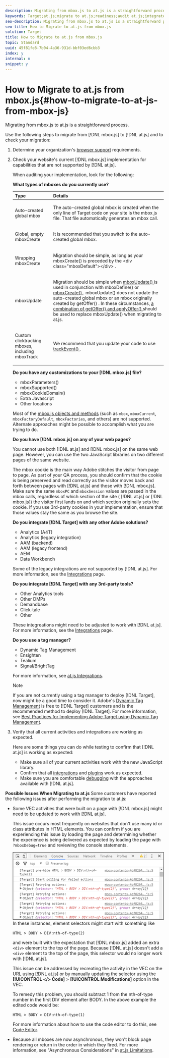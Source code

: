 ```yaml
---
description: Migrating from mbox.js to at.js is a straightforward process.
keywords: Target;at.js;migrate to at.js;readiness;audit at.js;integrate at.js
seo-description: Migrating from mbox.js to at.js is a straightforward process.
seo-title: How to Migrate to at.js from mbox.js
solution: Target
title: How to Migrate to at.js from mbox.js
topic: Standard
uuid: 45f81fe8-7b04-4a36-931d-bbf03ed6cbb3
index: y
internal: n
snippet: y
---
```


# How to Migrate to at.js from mbox.js{#how-to-migrate-to-at-js-from-mbox-js}

Migrating from mbox.js to at.js is a straightforward process.

Use the following steps to migrate from [!DNL mbox.js] to [!DNL at.js] and to check your migration: 

1. Determine your organization's [browser support](../../../../c-implementing-target/c-considerations-before-you-implement-target/r-supported-browsers.md#reference_01B4BF99E7D545A7998773202A2F6100) requirements.
1. Check your website's current [!DNL mbox.js] implementation for capabilities that are not supported by [!DNL at.js].

   When auditing your implementation, look for the following:

   **What types of mboxes do you currently use?**

   <table id="table_B728D875E392457CB304D82CA85348BA"> 
   <thead> 
   <tr> 
      <th colname="col1" class="entry"> Type </th> 
      <th colname="col2" class="entry"> Details </th> 
   </tr> 
   </thead>
   <tbody> 
   <tr> 
      <td colname="col1"> <p>Auto-created global mbox </p> </td> 
      <td colname="col2"> <p> The auto-created global mbox is created when the only line of <span class="keyword"> Target </span> code on your site is the <span class="filepath"> mbox.js </span> file. That file automatically generates an mbox call. </p> </td> 
   </tr> 
   <tr> 
      <td colname="col1"> <p>Global, empty <span class="codeph"> mboxCreate </span> </p> </td> 
      <td colname="col2"> <p>It is recommended that you switch to the auto-created global mbox. </p> </td> 
   </tr> 
   <tr> 
      <td colname="col1"> <p>Wrapping <span class="codeph"> mboxCreate </span> </p> </td> 
      <td colname="col2"> <p>Migration should be simple, as long as your <span class="codeph"> mboxCreate() </span> is preceded by the <span class="codeph"> &lt;div class="mboxDefault"&gt;&lt;/div&gt; </span>. </p> </td> 
   </tr> 
   <tr> 
      <td colname="col1"> <p>mboxUpdate </p> </td> 
      <td colname="col2"> <p> Migration should be simple when <a href="../../../../c-implementing-target/c-implementing-target-for-client-side-web/cmp-at.js-functions.md#reference_61B2B9F351344CF5B0915D5AFD21C5FE" format="dita" scope="local"> <span class="codeph"> mboxUpdate() </span> </a> is used in conjunction with <span class="codeph"> mboxDefine() </span> or <a href="../../../../c-implementing-target/c-implementing-target-for-client-side-web/cmp-at.js-functions.md#reference_E68805FE86C64792B2066DB17B253D74" format="dita" scope="local"> <span class="codeph"> mboxCreate() </span> </a>. <span class="codeph"> mboxUpdate() </span> does not update the auto-created global mbox or an mbox originally created by <span class="codeph"> getOffer() </span>. In these circumstances, <a href="../../../../c-implementing-target/c-implementing-target-for-client-side-web/cmp-at.js-functions.md#reference_C81525D1598A4A1199740DCAB81A7FDF" format="dita" scope="local"> a combination of <span class="codeph"> getOffer() </span> and <span class="codeph"> applyOffer() </span> </a> should be used to replace <span class="codeph"> mboxUpdate() </span> when migrating to at.js. </p> </td> 
   </tr> 
   <tr> 
      <td colname="col1"> <p>Custom clicktracking mboxes, including mboxTrack </p> </td> 
      <td colname="col2"> <p>We recommend that you update your code to use <a href="../../../../c-implementing-target/c-implementing-target-for-client-side-web/cmp-at.js-functions.md#reference_7E0F19368F9C4BC38F1E5DC5E717E487" format="dita" scope="local"> trackEvent() </a>. </p> </td> 
   </tr> 
   </tbody> 
   </table>

   **Do you have any customizations to your [!DNL mbox.js] file?**

   * mboxParameters() 
   * mboxSupported() 
   * mboxCookieDomain() 
   * Extra Javascript 
   * Other locations

   Most of the [mbox.js objects and methods](../../../../c-target/c-visitor-profile/r-variables-profiles-parameters-methods.md#section_8C78059D15D9452F95636A5640188537) (such as `mbox`, `mboxCurrent`, `mboxFactoryDefault`, `mboxFactories`, and others) are not supported. Alternate approaches might be possible to accomplish what you are trying to do.

   **Do you have [!DNL mbox.js] on any of your web pages?**

   You cannot use both [!DNL at.js] and [!DNL mbox.js] on the same web page. However, you can use the two JavaScript libraries on two different pages of the same website.

   The mbox cookie is the main way Adobe stitches the visitor from page to page. As part of your QA process, you should confirm that the cookie is being preserved and read correctly as the visitor moves back and forth between pages with [!DNL at.js] and those with [!DNL mbox.js]. Make sure the same `mboxPC` and `mboxSession` values are passed in the mbox calls, regardless of which section of the site ( [!DNL at.js] or [!DNL mbox.js]) the visitor first lands on and which section originally sets the cookie. If you use 3rd-party cookies in your implementation, ensure that those values stay the same as you browse the site.

   **Do you integrate [!DNL Target] with any other Adobe solutions?**

   * Analytics (A4T) 
   * Analytics (legacy integration) 
   * AAM (backend) 
   * AAM (legacy frontend) 
   * AEM 
   * Data Workbench

   Some of the legacy integrations are not supported by [!DNL at.js]. For more information, see the [Integrations](../../../../c-implementing-target/c-implementing-target-for-client-side-web/c-how-atjs-works/c-target-atjs-integrations.md#concept_C100BC4F073C4B57A608B309D0157B39) page.

   **Do you integrate [!DNL Target] with any 3rd-party tools?**

   * Other Analytics tools 
   * Other DMPs 
   * Demandbase 
   * Click-tale 
   * Other

   These integreations might need to be adjusted to work with [!DNL at.js]. For more information, see the [Integrations](../../../../c-implementing-target/c-implementing-target-for-client-side-web/c-how-atjs-works/c-target-atjs-integrations.md#concept_C100BC4F073C4B57A608B309D0157B39) page.

   **Do you use a tag manager?**

   * Dynamic Tag Management 
   * Ensighten 
   * Tealium 
   * Signal/BrightTag

   For more information, see [at.js Integrations](../../../../c-implementing-target/c-implementing-target-for-client-side-web/c-how-atjs-works/c-target-atjs-integrations.md#concept_C100BC4F073C4B57A608B309D0157B39).

   >[!NOTE]
   >
   >If you are not currently using a tag manager to deploy [!DNL Target], now might be a good time to consider it. Adobe's [Dynamic Tag Management](https://dtm.adobe.com) is free to [!DNL Target] customers and is the recommended method to deploy [!DNL Target]. For more information, see [Best Practices for Implementing Adobe Target using Dynamic Tag Management](https://marketing.adobe.com/resources/help/en_US/dtm/target/).

1. Verify that all current activities and integrations are working as expected.

   Here are some things you can do while testing to confirm that [!DNL at.js] is working as expected:

   * Make sure all of your current activities work with the new JavaScript library. 
   * Confirm that all [integrations](../../../../c-implementing-target/c-implementing-target-for-client-side-web/c-how-atjs-works/c-target-atjs-integrations.md#concept_C100BC4F073C4B57A608B309D0157B39) and [plugins](../../../../c-implementing-target/c-implementing-target-for-client-side-web/t-mbox-download/c-target-atjs-implementation/c-target-atjs-plugins.md#concept_F5D4C0A4DACF41409CC42FDD93B13FAF) work as expected. 
   * Make sure you are comfortable [debugging](../../../../c-implementing-target/c-implementing-target-for-client-side-web/c-target-debugging-atjs/c-target-debugging-atjs.md#concept_CAE591DA8C404C22917584ECD4F7494F) with the approaches available with [!DNL at.js].

**Possible Issues When Migrating to at.js** Some customers have reported the following issues after performing the migration to at.js: 

* Some VEC activities that were built on a page with [!DNL mbox.js] might need to be updated to work with [!DNL at.js]. 

  This issue occurs most frequently on websites that don't use many id or class attributes in HTML elements. You can confirm if you are experiencing this issue by loading the page and determining whether the experience is being delivered as expected by loading the page with `?mboxDebug=true` and reviewing the console statements. 

  ![](assets/mboxdebug.png)
  In these instances, element selectors might start with something like 

  ```
  HTML > BODY > DIV:nth-of-type(2)
  ```

  and were built with the expectation that [!DNL mbox.js] added an extra `<div>` element to the top of the page. Because [!DNL at.js] doesn't add a `<div>` element to the top of the page, this selector would no longer work with [!DNL at.js]. 

  This issue can be addressed by recreating the activity in the VEC on the URL using [!DNL at.js] or by manually updating the selector using the **[!UICONTROL </> Code]** > **[!UICONTROL Modifications]** option in the VEC. 

  To remedy this problem, you should subtract 1 from the nth-of-type number in the first DIV element after BODY. In the above example the edited code would be: 

  ```
  HTML > BODY > DIV:nth-of-type(1)
  ```

  For more information about how to use the code editor to do this, see [Code Editor](../../../../c-experiences/c-visual-experience-composer/c-vec-code-editor/c-vec-code-editor.md#concept_B3A6E9EE3A60406DB640E205EA1745B5). 

* Because all mboxes are now asynchronous, they won't block page rendering or return in the order in which they fired. For more information, see "Asynchronous Considerations" in [at.js Limitations](../../../../c-implementing-target/c-implementing-target-for-client-side-web/t-mbox-download/c-target-atjs-implementation/c-target-atjs-limitations.md#concept_FA99E4D6EC274552BF45E01AFB76CCAE). 
